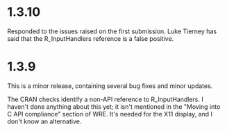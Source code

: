 # 1.3.10

Responded to the issues raised on the first submission.  Luke Tierney has
said that the R_InputHandlers reference is a false positive.

# 1.3.9

This is a minor release, containing several bug fixes and minor 
updates.

The CRAN checks identify a non-API reference to R_InputHandlers.  I haven't done
anything about this yet; it isn't mentioned in the "Moving into C API
compliance" section of WRE.  It's needed for the X11 display, and I
don't know an alternative.
